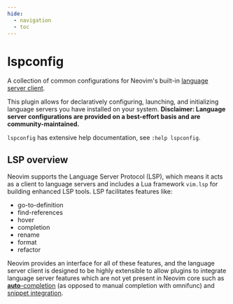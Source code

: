 ```yaml
---
hide:
  - navigation
  - toc
---
```

# lspconfig

A collection of common configurations for Neovim's built-in [language server client](https://neovim.io/doc/user/lsp.html).

This plugin allows for declaratively configuring, launching, and initializing language servers you have installed on your system. 
**Disclaimer: Language server configurations are provided on a best-effort basis and are community-maintained.**

`lspconfig` has extensive help documentation, see `:help lspconfig`.

## LSP overview

Neovim supports the Language Server Protocol (LSP), which means it acts as a client to language servers and includes a Lua framework `vim.lsp` for building enhanced LSP tools. LSP facilitates features like:

- go-to-definition
- find-references
- hover
- completion
- rename
- format
- refactor

Neovim provides an interface for all of these features, and the language server client is designed to be highly extensible to allow plugins to integrate language server features which are not yet present
in Neovim core such as [**auto**-completion](help/autocomplete.md) (as opposed to manual completion with omnifunc) and [snippet integration](help/snippets.md).

